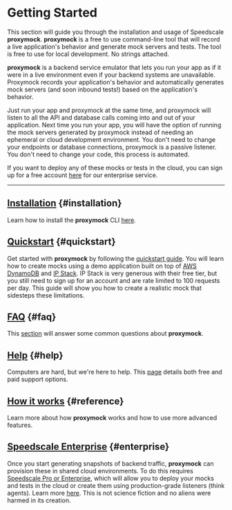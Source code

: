 # Getting Started

This section will guide you through the installation and usage of Speedscale **proxymock**.  **proxymock** is a free to use command-line tool that will record a live application's behavior and generate mock servers and tests. The tool is free to use for local development. No strings attached.

**proxymock** is a backend service emulator that lets you run your app as if it were in a live environment even if your backend systems are unavailable. Proxymock records your application's behavior and automatically generates mock servers (and soon inbound tests!) based on the application's behavior.


Just run your app and proxymock at the same time, and proxymock will listen to all the API and database calls coming into and out of your application. Next time you run your app, you will have the option of running the mock servers generated by proxymock instead of needing an ephemeral or cloud development environment. You don't need to change your endpoints or database connections, proxymock is a passive listener. You don't need to change your code, this process is automated.

If you want to deploy any of these mocks or tests in the cloud, you can sign up for a free account [here](https://app.speedscale.com/signup) for our enterprise service.

---

## [Installation](./installation.md) {#installation}

Learn how to install the **proxymock** CLI [here](./installation.md).

## [Quickstart](./quickstart.md) {#quickstart}

Get started with **proxymock** by following the [quickstart guide](./quickstart-cli.md). You will learn how to create mocks using a demo application built on top of [AWS DynamoDB](https://aws.amazon.com/dynamodb/) and [IP Stack](https://ipstack.com/). IP Stack is very generous with their free tier, but you still need to sign up for an account and are rate limited to 100 requests per day. This guide will show you how to create a realistic mock that sidesteps these limitations.

## [FAQ](./faq.md) {#faq}

This [section](./faq.md) will answer some common questions about **proxymock**.

## [Help](./help.md) {#help}

Computers are hard, but we're here to help. This [page](./help.md) details both free and paid support options.

## [How it works](../reference/index.md) {#reference}

Learn more about how **proxymock** works and how to use more advanced features.

## [Speedscale Enterprise](../../intro.md) {#enterprise}

Once you start generating snapshots of backend traffic, **proxymock** can provision these in shared cloud environments.  To do this requires [Speedscale Pro or Enterprise](https://speedscale.com/pricing), which will allow you to deploy your mocks and tests in the cloud or create them using production-grade listeners (think agents). Learn more [here](../../intro.md). This is not science fiction and no aliens were harmed in its creation.
